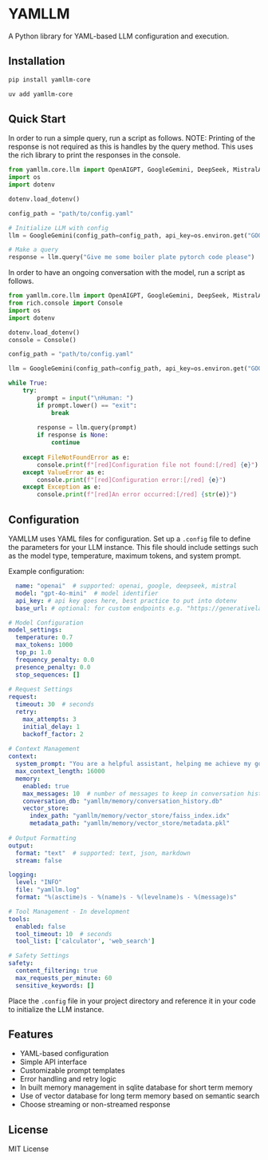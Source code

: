 # YAMLLM

A Python library for YAML-based LLM configuration and execution.

## Installation

```bash
pip install yamllm-core
```

```bash
uv add yamllm-core
```

## Quick Start

In order to run a simple query, run a script as follows. NOTE: Printing of the response is not required as this is handles by the query method. This uses the rich library to print the responses in the console.

```python
from yamllm.core.llm import OpenAIGPT, GoogleGemini, DeepSeek, MistralAI
import os
import dotenv

dotenv.load_dotenv()

config_path = "path/to/config.yaml"

# Initialize LLM with config
llm = GoogleGemini(config_path=config_path, api_key=os.environ.get("GOOGLE_API_KEY"))

# Make a query
response = llm.query("Give me some boiler plate pytorch code please")
```

In order to have an ongoing conversation with the model, run a script as follows.

```python
from yamllm.core.llm import OpenAIGPT, GoogleGemini, DeepSeek, MistralAI
from rich.console import Console
import os
import dotenv

dotenv.load_dotenv()
console = Console()

config_path = "path/to/config.yaml"

llm = GoogleGemini(config_path=config_path, api_key=os.environ.get("GOOGLE_API_KEY"))

while True:
    try:          
        prompt = input("\nHuman: ")
        if prompt.lower() == "exit":
            break
        
        response = llm.query(prompt)
        if response is None:
            continue
        
    except FileNotFoundError as e:
        console.print(f"[red]Configuration file not found:[/red] {e}")
    except ValueError as e:
        console.print(f"[red]Configuration error:[/red] {e}")
    except Exception as e:
        console.print(f"[red]An error occurred:[/red] {str(e)}")
```

## Configuration
YAMLLM uses YAML files for configuration. Set up a `.config` file to define the parameters for your LLM instance. This file should include settings such as the model type, temperature, maximum tokens, and system prompt.

Example configuration:

```yaml
  name: "openai"  # supported: openai, google, deepseek, mistral
  model: "gpt-4o-mini"  # model identifier
  api_key: # api key goes here, best practice to put into dotenv
  base_url: # optional: for custom endpoints e.g. "https://generativelanguage.googleapis.com/v1beta/openai/"

# Model Configuration
model_settings:
  temperature: 0.7
  max_tokens: 1000
  top_p: 1.0
  frequency_penalty: 0.0
  presence_penalty: 0.0
  stop_sequences: []
  
# Request Settings
request:
  timeout: 30  # seconds
  retry:
    max_attempts: 3
    initial_delay: 1
    backoff_factor: 2
    
# Context Management
context:
  system_prompt: "You are a helpful assistant, helping me achieve my goals"
  max_context_length: 16000
  memory:
    enabled: true
    max_messages: 10  # number of messages to keep in conversation history
    conversation_db: "yamllm/memory/conversation_history.db"
    vector_store:
      index_path: "yamllm/memory/vector_store/faiss_index.idx"
      metadata_path: "yamllm/memory/vector_store/metadata.pkl"
    
# Output Formatting
output:
  format: "text"  # supported: text, json, markdown
  stream: false

logging:
  level: "INFO"
  file: "yamllm.log"
  format: "%(asctime)s - %(name)s - %(levelname)s - %(message)s"

# Tool Management - In development
tools:
  enabled: false
  tool_timeout: 10  # seconds
  tool_list: ['calculator', 'web_search']

# Safety Settings
safety:
  content_filtering: true
  max_requests_per_minute: 60
  sensitive_keywords: []
```

Place the `.config` file in your project directory and reference it in your code to initialize the LLM instance.

## Features

- YAML-based configuration
- Simple API interface
- Customizable prompt templates
- Error handling and retry logic
- In built memory management in sqlite database for short term memory
- Use of vector database for long term memory based on semantic search
- Choose streaming or non-streamed response

## License

MIT License